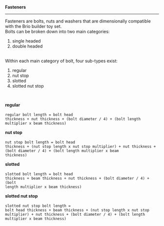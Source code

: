<b>Fasteners</b><br>
<hr>
Fasteners are bolts, nuts and washers that are dimensionally compatible with the Brio builder toy set.<br>
Bolts can be broken down into two main categories:
<ol>
  <li>single headed</li>
  <li>double headed</li>
</ol><br>
Within each main category of bolt, four sub-types exist:
<ol>
  <li>regular</li>
  <li>nut stop</li>
  <li>slotted</li>
  <li>slotted nut stop</li>
</ol><br>

<b>regular</b><br>
<br>
<code>regular bolt length = bolt head thickness + nut thickness + (bolt diameter / 4) + (bolt length multiplier x beam thickness)</code>

<b>nut stop</b><br>
<br>
<code>nut stop bolt length = bolt head thickness + (nut stop length x nut stop multiplier) + nut thickness + (bolt diameter / 4) + (bolt length multiplier x beam thickness)</code>

<b>slotted</b><br>
<br>
<code>slotted bolt length = bolt head thickness + beam thickness + nut thickness + (bolt diameter / 4) + (bolt length multiplier x beam thickness)</code>

<b>slotted nut stop</b><br>
<br>
<code>slotted nut stop bolt length = bolt head thickness + beam thickness + (nut stop length x nut stop multiplier) + nut thickness + (bolt diameter / 4) + (bolt length multiplier x beam thickness)</code>
